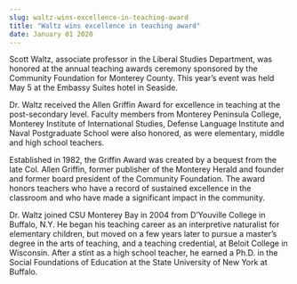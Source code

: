 ```yaml
---
slug: waltz-wins-excellence-in-teaching-award
title: "Waltz wins excellence in teaching award"
date: January 01 2020
---
```


 
<p>
  Scott Waltz, associate professor in the Liberal Studies Department, was
  honored at the annual teaching awards ceremony sponsored by the Community
  Foundation for Monterey County. This year’s event was held May 5 at the
  Embassy Suites hotel in Seaside.
</p>
<p>
  Dr. Waltz received the Allen Griffin Award for excellence in teaching at the
  post-secondary level. Faculty members from Monterey Peninsula College,
  Monterey Institute of International Studies, Defense Language Institute and
  Naval Postgraduate School were also honored, as were elementary, middle and
  high school teachers.
</p>
<p>
  Established in 1982, the Griffin Award was created by a bequest from the late
  Col. Allen Griffin, former publisher of the Monterey Herald and founder and
  former board president of the Community Foundation. The award honors teachers
  who have a record of sustained excellence in the classroom and who have made a
  significant impact in the community.
</p>
<p>
  Dr. Waltz joined CSU Monterey Bay in 2004 from D’Youville College in Buffalo,
  N.Y. He began his teaching career as an interpretive naturalist for elementary
  children, but moved on a few years later to pursue a master’s degree in the
  arts of teaching, and a teaching credential, at Beloit College in Wisconsin.
  After a stint as a high school teacher, he earned a Ph.D. in the Social
  Foundations of Education at the State University of New York at Buffalo.
</p>
 

